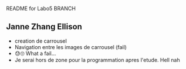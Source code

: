 README for Labo5 BRANCH

## Janne Zhang Ellison
- creation de carrousel
- Navigation entre les images de carrousel (fail)
- 😓🙄 What a fail... 
- Je serai hors de zone pour la programmation apres l'etude. Hell nah
